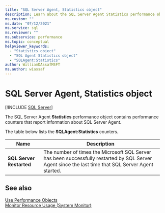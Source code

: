 ```yaml
---
title: "SQL Server Agent, Statistics object"
description: Learn about the SQL Server Agent Statistics performance object, which contains performance counters that report information about SQL Server Agent.
ms.custom: ""
ms.date: "07/12/2021"
ms.service: sql
ms.reviewer: ""
ms.subservice: performance
ms.topic: conceptual
helpviewer_keywords: 
  - "Statistics object"
  - "SQL Agent Statistics object"
  - "SQLAgent:Statistics"
author: WilliamDAssafMSFT
ms.author: wiassaf
---
```

# SQL Server Agent, Statistics object
 [!INCLUDE [SQL Server](../../includes/applies-to-version/sqlserver.md)]

  The SQL Server Agent **Statistics** performance object contains performance counters that report information about SQL Server Agent.  
  
 The table below lists the **SQLAgent:Statistics** counters.  
  
|Name|Description|  
|----------|-----------------|  
|**SQL Server Restarted**|The number of times the Microsoft SQL Server has been successfully restarted by SQL Server Agent since the last time that SQL Server Agent started.|  
  
## See also  
 [Use Performance Objects](../../ssms/agent/use-performance-objects.md)   
 [Monitor Resource Usage &#40;System Monitor&#41;](../../relational-databases/performance-monitor/monitor-resource-usage-system-monitor.md)  
  
  
